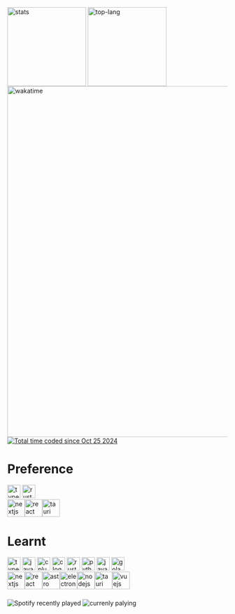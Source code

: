<div>
  <img  height=180 align="center"  src="https://github-readme-stats.vercel.app/api?username=xxcypress&theme=midnight-purple&show_icons=false&hide_title=true&card_width=300&include_all_commits=true&hide_border=true&border_radius=15&" alt="stats"/>
  <img  height=180 align="center" src ="https://github-readme-stats.vercel.app/api/top-langs/?username=xxcypress&langs_count=5&hide=html,mdx,lua,css,scss,Dockerfile&layout=donut&theme=midnight-purple&hide_border=true&hide_title=true&size_weight=0.5&count_weight=0.5&exclude_repo=cs61b&border_radius=15" alt="top-lang" />
</div>
  <img width=800 src="https://github-readme-stats.vercel.app/api/wakatime?username=@xxcypress&hide_title=false&theme=midnight-purple&hide_border=true&layout=compact&langs_count=6&border_radius=15" alt="wakatime" />
<a href="https://wakatime.com/@14b070c9-094f-45e7-9ce5-faa07f653591"><img src="https://wakatime.com/badge/user/14b070c9-094f-45e7-9ce5-faa07f653591.svg" alt="Total time coded since Oct 25 2024" /></a>

###

# Preference            
<img src="https://skillicons.dev/icons?i=ts" height="30" alt="typescript logo" />  <img src="https://skillicons.dev/icons?i=rust" height="30" alt="rust logo" />  <br/>
<img src="https://img.shields.io/badge/Next.js-000000?logo=nextdotjs&logoColor=white&style=for-the-badge" height="40" alt="nextjs logo"  /><img src="https://img.shields.io/badge/React-61DAFB?logo=react&logoColor=black&style=for-the-badge" height="40" alt="react logo"  /><img src="https://img.shields.io/badge/Tauri-FFC131?logo=tauri&logoColor=black&style=for-the-badge" height="40" alt="tauri logo"  />

# Learnt

<div>
  <img src="https://skillicons.dev/icons?i=ts" height="30" alt="typescript logo" />
  <img src="https://skillicons.dev/icons?i=js" height="30" alt="javascript logo" />
  <img src="https://skillicons.dev/icons?i=cpp" height="30" alt="cplusplus logo" />
  <img src="https://skillicons.dev/icons?i=c" height="30" alt="c logo" />
  <img src="https://skillicons.dev/icons?i=rust" height="30" alt="rust logo" />
  <img src="https://skillicons.dev/icons?i=python" height="30" alt="python logo" />
  <img src="https://skillicons.dev/icons?i=java" height="30" alt="java logo" />
  <img src="https://skillicons.dev/icons?i=golang" height="30" alt="golang logo" />
</div>
<div>
  <img src="https://img.shields.io/badge/Next.js-000000?logo=nextdotjs&logoColor=white&style=for-the-badge" height="40" alt="nextjs logo"  /><img src="https://img.shields.io/badge/React-61DAFB?logo=react&logoColor=black&style=for-the-badge" height="40" alt="react logo"  /><img src="https://img.shields.io/badge/Astro-FF5D01?logo=astro&logoColor=black&style=for-the-badge" height="40" alt="astro logo"  /><img src="https://img.shields.io/badge/Electron-47848F?logo=electron&logoColor=white&style=for-the-badge" height="40" alt="electron logo"  /><img src="https://img.shields.io/badge/Node.js-339933?logo=nodedotjs&logoColor=white&style=for-the-badge" height="40" alt="nodejs logo"  /><img src="https://img.shields.io/badge/Tauri-FFC131?logo=tauri&logoColor=black&style=for-the-badge" height="40" alt="tauri logo"  /><img src="https://img.shields.io/badge/Vue.js-4FC08D?logo=vuedotjs&logoColor=black&style=for-the-badge" height="40" alt="vuejs logo"  /> 
</div>

###

<div>
  <img src="https://spotify-recently-played-readme.vercel.app/api?user=31lomalhhyutguwjxuabz7bwemjy&count=5&unique=true&border_radius=15" alt="Spotify recently played"  />
  <img src="https://spotify-github-profile.kittinanx.com/api/view.svg?uid=31lomalhhyutguwjxuabz7bwemjy&cover_image=true&theme=default&show_offline=true&background_color=000000&interchange=true&bar_color=0043a7&bar_color_cover=true&border_radius=15" alt="currenly palying"/>
</div>  


###



